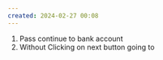 ```yaml
---
created: 2024-02-27 00:08
---
```

1. Pass continue to bank account
2. Without Clicking on next button going to 